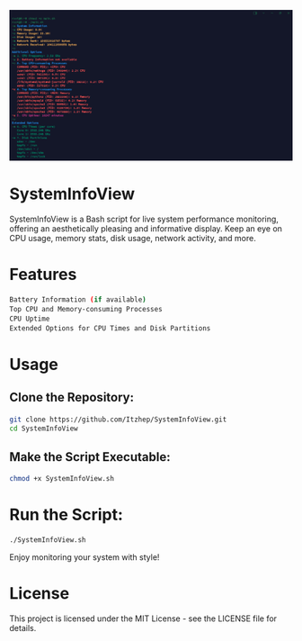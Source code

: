 ![System Info View](https://github.com/Itzhep/SystemInfoView/blob/main/Image/SystemInfoView.png)
# SystemInfoView
SystemInfoView is a Bash script for live system performance monitoring, offering an aesthetically pleasing and informative display. Keep an eye on CPU usage, memory stats, disk usage, network activity, and more.

# Features
```bash CPU Frequency
Battery Information (if available)
Top CPU and Memory-consuming Processes
CPU Uptime
Extended Options for CPU Times and Disk Partitions
```
# Usage
## Clone the Repository:
```bash
git clone https://github.com/Itzhep/SystemInfoView.git
cd SystemInfoView
```
## Make the Script Executable:
```bash
chmod +x SystemInfoView.sh
```
# Run the Script:
```bash
./SystemInfoView.sh
```
Enjoy monitoring your system with style!

# License
This project is licensed under the MIT License - see the LICENSE file for details.
